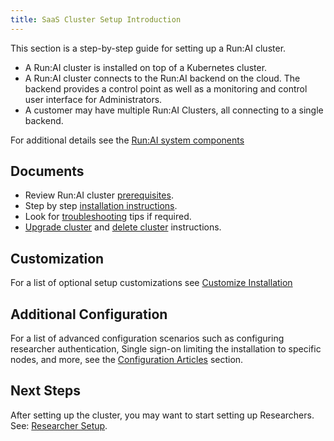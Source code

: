 ```yaml
---
title: SaaS Cluster Setup Introduction
---
```


This section is a step-by-step guide for setting up a Run:AI cluster. 

* A Run:AI cluster is installed on top of a Kubernetes cluster.
* A Run:AI cluster connects to the Run:AI backend on the cloud. The backend provides a control point as well as a monitoring and control user interface for Administrators.
* A customer may have multiple Run:AI Clusters, all connecting to a single backend.

For additional details see the [Run:AI system components](../../../home/components.md)

## Documents

* Review Run:AI cluster [prerequisites](cluster-prerequisites.md).
* Step by step [installation instructions](cluster-install.md).
* Look for [troubleshooting](cluster-troubleshooting.md) tips if required.
* [Upgrade cluster](cluster-upgrade.md) and [delete cluster](cluster-delete.md) instructions. 


## Customization

For a list of optional setup customizations see [Customize Installation](customize-cluster-install.md)

## Additional Configuration

For a list of advanced configuration scenarios such as configuring researcher authentication, Single sign-on limiting the installation to specific nodes, and more, see the [Configuration Articles](../advanced/overview.md) section.

## Next Steps

After setting up the cluster, you may want to start setting up Researchers. See: [Researcher Setup](../../researcher-setup/researcher-setup-intro.md).

